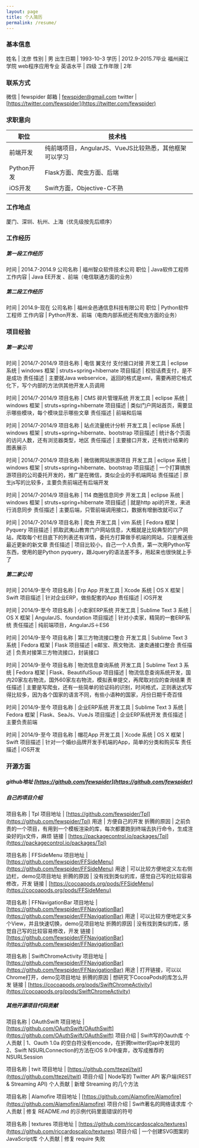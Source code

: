 ```yaml
---
layout: page
title: 个人简历
permalink: /resume/
---
```


### 基本信息

姓名 | 沈彦
性别 | 男
出生日期 | 1993-10-3
学历 | 2012.9-2015.7毕业 福州闽江学院 web程序应用专业
英语水平 | 四级
工作年限 | 2年

### 联系方式

微信 | fewspider
邮箱 | [fewspider@gmail.com](mailto:fewspider@gmail.com)
twitter | [https://twitter.com/fewspider](https://twitter.com/fewspider)

### 求职意向

职位 | 技术栈
----|------
前端开发 | 纯前端项目，AngularJS、VueJS比较熟悉，其他框架可以学习
Python开发 | Flask方面、爬虫方面、后端
iOS开发 | Swift方面，Objective-C不熟

### 工作地点

厦门、深圳、杭州、上海（优先级按先后顺序）

### 工作经历

##### 第一段工作经历

时间 | 2014.7-2014.9
公司名称 | 福州智众软件技术公司 
职位 | Java软件工程师
工作内容 | Java EE开发 、前端（电信联通方面的业务）

##### 第二段工作经历

时间 | 2014.9-现在
公司名称 | 福州全邑通信息科技有限公司
职位 | Python软件工程师
工作内容 | Python开发、前端（电商内部系统还有爬虫方面的业务）

### 项目经验

##### 第一家公司

时间 | 2014/7-2014/9
项目名称 | 电信 翼支付 支付接口对接
开发工具 | eclipse 
系统 | windows 
框架 | struts+spring+hibernate 
项目描述 | 校验话费支付，是不是成功
责任描述 | 主要就Java webservice，返回的格式是xml，需要再把它格式化下，写个内部的方法供其他开发人员调用

时间 | 2014/7-2014/9
项目名称 | CMS 碎片管理系统 
开发工具 | eclipse 
系统 | windows 
框架 | struts+spring+hibernate 
项目描述 | 类似门户网站首页，需要显示哪些模块，每个模块显示哪些文章
责任描述 | 前端和后端

时间 | 2014/7-2014/9
项目名称 | 站点流量统计分析 
开发工具 | eclipse 
系统 | windows 
框架 | struts+spring+hibernate、bootstrap
项目描述 | 统计各个页面的访问人数，还有浏览器类型，地区
责任描述 | 主要接口开发，还有统计结果的图表展示

时间 | 2014/7-2014/9
项目名称 | 微信微网站旅游项目 
开发工具 | eclipse 
系统 | windows 
框架 | struts+spring+hibernate、bootstrap
项目描述 | 一个打算搞旅游项目的公司委托开发的，推广是在微信，类似企业的手机端网站
责任描述 | 原生js写的比较多，主要负责前端还有后端开发

时间 | 2014/7-2014/9
项目名称 | 114 商圈信息同步 
开发工具 | eclipse 
系统 | windows 
框架 | struts+spring+hibernate 
项目描述 | 就是http api的开发，来进行消息同步
责任描述 | 主要后端，只管前端调用接口，数据有增删改就可以了

时间 | 2014/7-2014/9
项目名称 | 爬虫 
开发工具 | vim 
系统 | Fedora 
框架 | Pyquery
项目描述 | 抓取武夷山教育门户网站信息，大概就是比较典型的门户网站，爬取每个栏目底下的列表还有详情，委托方打算做手机端的网站，只是推送些最近更新的新文章
责任描述 | 项目比较小，自己一个人负责，第一次用Python写东西，使用的是Python pyquery，跟Jquery的语法差不多，用起来也很快就上手了

##### 第二家公司

时间 | 2014/9-至今
项目名称 | Erp App 
开发工具 | Xcode 
系统 | OS X 
框架 | Swift 
项目描述 | 针对企业ERP，做些配套的App
责任描述 | iOS开发

时间 | 2014/9-至今
项目名称 | 小卖家ERP系统 
开发工具 | Sublime Text 3 
系统 | OS X 
框架 | AngularJS、foundation
项目描述 | 针对小卖家，精简的一套ERP系统
责任描述 | 纯前端项目，AngularJS＋ES6

时间 | 2014/9-至今
项目名称 | 第三方物流接口整合 
开发工具 | Sublime Text 3 
系统 | Fedora 
框架 | Flask 
项目描述 | e邮宝、燕文物流、速卖通接口整合
责任描述 | 负责对接第三方物流接口，封装接口

时间 | 2014/9-至今
项目名称 | 物流信息查询系统 
开发工具 | Sublime Text 3 
系统 | Fedora
框架 | Flask、BeautifulSoup 
项目描述 | 物流信息查询系统开发，国内20家左右物流，国外60家左右物流，模拟表单提交，再爬取对应的查询结果
责任描述 | 主要是写爬虫，还有一些简单的验证码的识别，时间格式，正则表达式写得比较多，因为各个国家的语言不同，有些小语种的国家，月份日期千奇百怪

时间 | 2014/9-至今
项目名称 | 企业ERP系统 
开发工具 | Sublime Text 3 
系统 | Fedora 
框架 | Flask、SeaJs、VueJs
项目描述 | 企业ERP系统开发
责任描述 | 主要负责前端

时间 | 2014/9-至今
项目名称 | 帽花App 
开发工具 | Xcode 
系统 | OS X 
框架 | Swift 
项目描述 | 针对一个婚纱品牌开发手机端的App，简单的分类和购买车
责任描述 | iOS开发

### 开源方面

##### github地址 [https://github.com/fewspider](https://github.com/fewspider)

##### 自己的项目介绍

项目名称 | Tpl 
项目地址 | [https://github.com/fewspider/Tpl](https://github.com/fewspider/Tpl)
用途 | 方便自己的开发
折腾的原因 | 之前负责的一个项目，有用到一个模板渲染的库，每次都要跑到终端去执行命令，生成渲染好的js文件，麻烦
链接 | [https://packagecontrol.io/packages/Tpl](https://packagecontrol.io/packages/Tpl)

项目名称 | FFSideMenu 
项目地址 | [https://github.com/fewspider/FFSideMenu](https://github.com/fewspider/FFSideMenu)
用途 | 可以比较方便地定义左右侧边栏，demo见项目地址
折腾的原因 | 没有找到类似的库，感觉自己写的比较容易修改，开发
链接 | [https://cocoapods.org/pods/FFSideMenu](https://cocoapods.org/pods/FFSideMenu)

项目名称 | FFNavigationBar 
项目地址 | [https://github.com/fewspider/FFNavigationBar](https://github.com/fewspider/FFNavigationBar)
用途 | 可以比较方便地定义多个View，并且快速切换，demo见项目地址
折腾的原因 | 没有找到类似的库，感觉自己写的比较容易修改，开发
链接 | [https://github.com/fewspider/FFNavigationBar](https://github.com/fewspider/FFNavigationBar)

项目名称 | SwiftChromeActivity 
项目地址 | [https://github.com/fewspider/FFNavigationBar](https://github.com/fewspider/FFNavigationBar)
用途 | 打开链接，可以以Chrome打开，demo见项目地址
折腾的原因 | 想研究下CocoaPods的库怎么开发
链接 | [https://cocoapods.org/pods/SwiftChromeActivity](https://cocoapods.org/pods/SwiftChromeActivity)

##### 其他开源项目代码贡献

项目名称 | OAuthSwift 
项目地址 | [https://github.com/OAuthSwift/OAuthSwift](https://github.com/OAuthSwift/OAuthSwift)
项目介绍 | Swift写的Oauth库
个人贡献 | 1、Oauth 1.0a 的空白符没有encode，在折腾twitter的api中发现的 <br/> 2、Swift NSURLConnection的方法在iOS 9.0中废弃，改写成推荐的 NSURLSession

项目名称 | twit 
项目地址 | [https://github.com/ttezel/twit](https://github.com/ttezel/twit)
项目介绍 | Node写的 Twitter API 客户端(REST & Streaming API)
个人贡献 | 新增 Streaming 的几个方法

项目名称 | Alamofire 
项目地址 | [https://github.com/Alamofire/Alamofire](https://github.com/Alamofire/Alamofire)
项目介绍 | Swift著名的网络请求库
个人贡献 | 修复 README.md 的示例代码里面错误的符号

项目名称 | textures 
项目地址 | [https://github.com/riccardoscalco/textures](https://github.com/riccardoscalco/textures)
项目介绍 | 一个创建SVG图案的JavaScript库
个人贡献 | 修复 require 失败